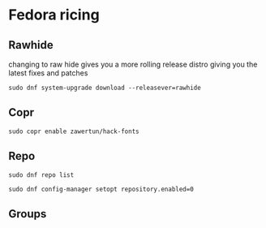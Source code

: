 # Fedora ricing

## Rawhide 
changing to raw hide gives you a more rolling release distro giving you the latest fixes and patches
```fish
sudo dnf system-upgrade download --releasever=rawhide
```
## Copr 
```fish
sudo copr enable zawertun/hack-fonts
```

## Repo
```fish
sudo dnf repo list
```
```fish
sudo dnf config-manager setopt repository.enabled=0
```
## Groups 
